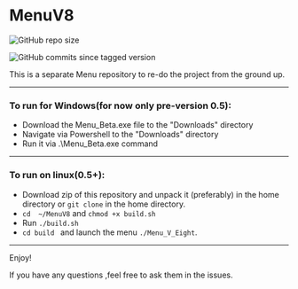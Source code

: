 # MenuV8
![GitHub repo size](https://img.shields.io/github/repo-size/BreenBrain/MenuV8?style=flat-square)

![GitHub commits since tagged version](https://img.shields.io/github/commits-since/o-dka/MenuV8/0.5.1-beta?style=flat-square)

 This is  a separate Menu repository to re-do the project from the ground up.
 
 -------
### To run for Windows(for now only pre-version 0.5):

*  Download the Menu_Beta.exe file to the "Downloads" directory
*  Navigate via Powershell to the "Downloads" directory
*  Run it via .\Menu_Beta.exe command 
--------
### To run on linux(0.5+):

* Download zip of this repository and unpack it  (preferably) in the home directory or `git clone` in the home directory.
* `cd  ~/MenuV8` and `chmod +x build.sh`
* Run `./build.sh`
* `cd build ` and launch the menu `./Menu_V_Eight`.
---------------------------------------------------------
Enjoy!

If you have any questions ,feel free to ask them in the issues.
